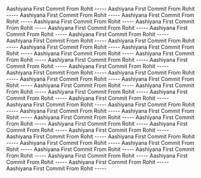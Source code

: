 Aashiyana First Commit From Rohit -----
Aashiyana First Commit From Rohit -----
Aashiyana First Commit From Rohit -----
Aashiyana First Commit From Rohit -----
Aashiyana First Commit From Rohit -----
Aashiyana First Commit From Rohit -----
Aashiyana First Commit From Rohit -----
Aashiyana First Commit From Rohit -----
Aashiyana First Commit From Rohit -----
Aashiyana First Commit From Rohit -----
Aashiyana First Commit From Rohit -----
Aashiyana First Commit From Rohit -----
Aashiyana First Commit From Rohit -----
Aashiyana First Commit From Rohit -----
Aashiyana First Commit From Rohit -----
Aashiyana First Commit From Rohit -----
Aashiyana First Commit From Rohit -----
Aashiyana First Commit From Rohit -----
Aashiyana First Commit From Rohit -----
Aashiyana First Commit From Rohit -----
Aashiyana First Commit From Rohit -----
Aashiyana First Commit From Rohit -----
Aashiyana First Commit From Rohit -----
Aashiyana First Commit From Rohit -----
Aashiyana First Commit From Rohit -----
Aashiyana First Commit From Rohit -----
Aashiyana First Commit From Rohit -----
Aashiyana First Commit From Rohit -----
Aashiyana First Commit From Rohit -----
Aashiyana First Commit From Rohit -----
Aashiyana First Commit From Rohit -----
Aashiyana First Commit From Rohit -----
Aashiyana First Commit From Rohit -----
Aashiyana First Commit From Rohit -----
Aashiyana First Commit From Rohit -----
Aashiyana First Commit From Rohit -----
Aashiyana First Commit From Rohit -----
Aashiyana First Commit From Rohit -----
Aashiyana First Commit From Rohit -----
Aashiyana First Commit From Rohit -----
Aashiyana First Commit From Rohit -----
Aashiyana First Commit From Rohit -----
Aashiyana First Commit From Rohit -----
Aashiyana First Commit From Rohit -----
Aashiyana First Commit From Rohit -----
Aashiyana First Commit From Rohit -----
